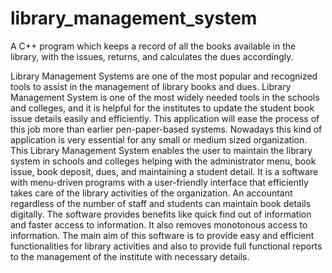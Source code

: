# library_management_system
A C++ program which keeps a record of all the books available in the library, with the issues, returns, and calculates the dues accordingly.

Library Management Systems are one of the most popular and recognized tools to assist in the management of library books and dues. Library Management System is one of the most widely needed tools in the schools and colleges, and it is helpful for the institutes to update the student book issue details easily and efficiently. This application will ease the process of this job more than earlier pen-paper-based systems. Nowadays this kind of application is very essential for any small or medium sized organization. This Library Management System enables the user to maintain the library system in schools and colleges helping with the administrator menu, book issue, book deposit, dues, and maintaining a student detail. It is a software with menu-driven programs with a user-friendly interface that efficiently takes care of the library activities of the organization. An accountant regardless of the number of staff and students can maintain book details digitally. The software provides benefits like quick find out of information and faster access to information. It also removes monotonous access to information. The main aim of this software is to provide easy and efficient functionalities for library activities and also to provide full functional reports to the management of the institute with necessary details.

